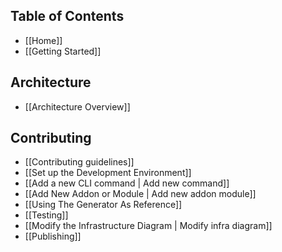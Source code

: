 ## Table of Contents

- [[Home]]
- [[Getting Started]]

## Architecture
- [[Architecture Overview]]

## Contributing
- [[Contributing guidelines]]
- [[Set up the Development Environment]]
- [[Add a new CLI command | Add new command]]
- [[Add New Addon or Module | Add new addon module]]
- [[Using The Generator As Reference]]
- [[Testing]]
- [[Modify the Infrastructure Diagram | Modify infra diagram]]
- [[Publishing]]
